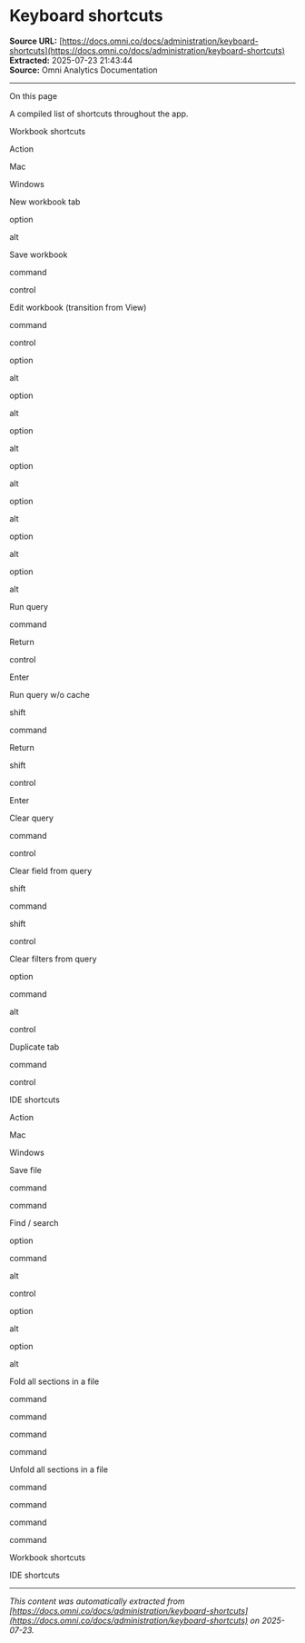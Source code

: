 # Keyboard shortcuts

**Source URL:** [https://docs.omni.co/docs/administration/keyboard-shortcuts](https://docs.omni.co/docs/administration/keyboard-shortcuts)  
**Extracted:** 2025-07-23 21:43:44  
**Source:** Omni Analytics Documentation

---

On this page

A compiled list of shortcuts throughout the app.

Workbook shortcuts

Action

Mac

Windows

New workbook tab

option

alt

Save workbook

command

control

Edit workbook (transition from View)

command

control

option

alt

option

alt

option

alt

option

alt

option

alt

option

alt

option

alt

Run query

command

Return

control

Enter

Run query w/o cache

shift

command

Return

shift

control

Enter

Clear query

command

control

Clear field from query

shift

command

shift

control

Clear filters from query

option

command

alt

control

Duplicate tab

command

control

IDE shortcuts

Action

Mac

Windows

Save file

command

command

Find / search

option

command

alt

control

option

alt

option

alt

Fold all sections in a file

command

command

command

command

Unfold all sections in a file

command

command

command

command

Workbook shortcuts

IDE shortcuts

---

*This content was automatically extracted from [https://docs.omni.co/docs/administration/keyboard-shortcuts](https://docs.omni.co/docs/administration/keyboard-shortcuts) on 2025-07-23.*
